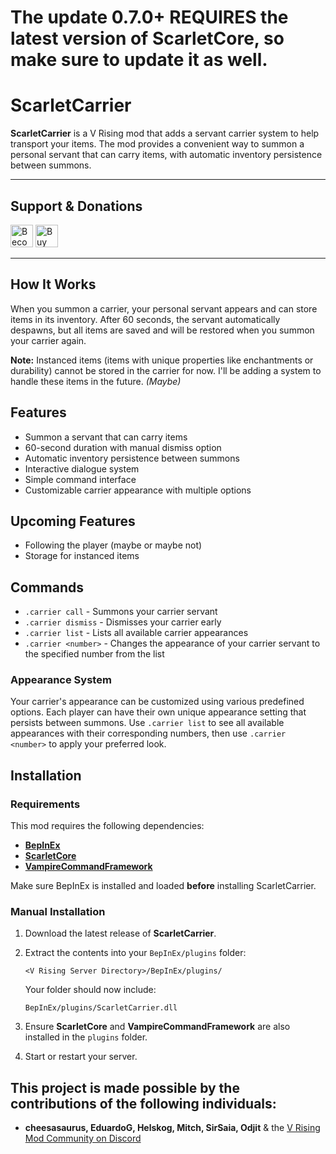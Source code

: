 # The update 0.7.0+ **REQUIRES** the latest version of ScarletCore, so make sure to update it as well.

# ScarletCarrier

**ScarletCarrier** is a V Rising mod that adds a servant carrier system to help transport your items. The mod provides a convenient way to summon a personal servant that can carry items, with automatic inventory persistence between summons.

---

## Support & Donations

<a href="https://www.patreon.com/bePatron?u=30093731" data-patreon-widget-type="become-patron-button"><img height='36' style='border:0px;height:36px;' src='https://i.imgur.com/o12xEqi.png' alt='Become a Patron' /></a>  <a href='https://ko-fi.com/F2F21EWEM7' target='_blank'><img height='36' style='border:0px;height:36px;' src='https://storage.ko-fi.com/cdn/kofi6.png?v=6' alt='Buy Me a Coffee at ko-fi.com' /></a>

---

## How It Works

When you summon a carrier, your personal servant appears and can store items in its inventory. After 60 seconds, the servant automatically despawns, but all items are saved and will be restored when you summon your carrier again.

**Note:** Instanced items (items with unique properties like enchantments or durability) cannot be stored in the carrier for now. I'll be adding a system to handle these items in the future. *(Maybe)*

## Features

* Summon a servant that can carry items
* 60-second duration with manual dismiss option  
* Automatic inventory persistence between summons
* Interactive dialogue system
* Simple command interface
* Customizable carrier appearance with multiple options

## Upcoming Features

* Following the player (maybe or maybe not)
* Storage for instanced items

## Commands

* `.carrier call` - Summons your carrier servant
* `.carrier dismiss` - Dismisses your carrier early
* `.carrier list` - Lists all available carrier appearances
* `.carrier <number>` - Changes the appearance of your carrier servant to the specified number from the list

### Appearance System

Your carrier's appearance can be customized using various predefined options. Each player can have their own unique appearance setting that persists between summons. Use `.carrier list` to see all available appearances with their corresponding numbers, then use `.carrier <number>` to apply your preferred look.

## Installation

### Requirements

This mod requires the following dependencies:

* **[BepInEx](https://wiki.vrisingmods.com/user/bepinex_install.html)**
* **[ScarletCore](https://thunderstore.io/c/v-rising/p/ScarletMods/ScarletCore/)**
* **[VampireCommandFramework](https://thunderstore.io/c/v-rising/p/deca/VampireCommandFramework/)**

Make sure BepInEx is installed and loaded **before** installing ScarletCarrier.

### Manual Installation

1. Download the latest release of **ScarletCarrier**.

2. Extract the contents into your `BepInEx/plugins` folder:

   `<V Rising Server Directory>/BepInEx/plugins/`

   Your folder should now include:

   `BepInEx/plugins/ScarletCarrier.dll`

3. Ensure **ScarletCore** and **VampireCommandFramework** are also installed in the `plugins` folder.
4. Start or restart your server.

## This project is made possible by the contributions of the following individuals:

- **cheesasaurus, EduardoG, Helskog, Mitch, SirSaia, Odjit** & the [V Rising Mod Community on Discord](https://vrisingmods.com/discord)
